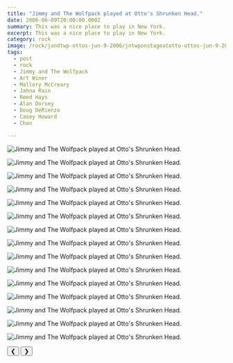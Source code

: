 ```yaml
---
title: "Jimmy and The Wolfpack played at Otto's Shrunken Head."
date: 2006-06-09T20:00:00.000Z
summary: This was a nice place to play in New York.
excerpt: This was a nice place to play in New York.
category: rock
image: /rock/jandtwp-ottos-jun-9-2006/jntwponstageatotto-ottos-jun-9-2006.jpg
tags:
  - post 
  - rock
  - Jimmy and The Wolfpack
  - Art Winer
  - Mallory McCreary
  - Jahna Rain
  - Reed Hays
  - Alan Dorsey
  - Doug DeRienzo
  - Casey Howard
  - Chan 

---
```


<div id="viewport">

![Jimmy and The Wolfpack played at Otto's Shrunken Head.](/static/img/rock/jandtwp-ottos-jun-9-2006/jntwponstageatotto-ottos-jun-9-2006.jpg "Jimmy and The Wolfpack played at Otto's Shrunken Head.")

![Jimmy and The Wolfpack played at Otto's Shrunken Head.](/static/img/rock/jandtwp-ottos-jun-9-2006/dave-al-1-ottos-jun-9-2006.jpg "Jimmy and The Wolfpack played at Otto's Shrunken Head.")

![Jimmy and The Wolfpack played at Otto's Shrunken Head.](/static/img/rock/jandtwp-ottos-jun-9-2006/dave-al-2-ottos-jun-9-2006.jpg "Jimmy and The Wolfpack played at Otto's Shrunken Head.")

![Jimmy and The Wolfpack played at Otto's Shrunken Head.](/static/img/rock/jandtwp-ottos-jun-9-2006/dave-dumb-ottos-jun-9-2006.jpg "Jimmy and The Wolfpack played at Otto's Shrunken Head.")

![Jimmy and The Wolfpack played at Otto's Shrunken Head.](/static/img/rock/jandtwp-ottos-jun-9-2006/dave-mallory-ottos-jun-9-2006.jpg "Jimmy and The Wolfpack played at Otto's Shrunken Head.")

![Jimmy and The Wolfpack played at Otto's Shrunken Head.](/static/img/rock/jandtwp-ottos-jun-9-2006/jahna-ottos-jun-9-2006.jpg "Jimmy and The Wolfpack played at Otto's Shrunken Head.")

![Jimmy and The Wolfpack played at Otto's Shrunken Head.](/static/img/rock/jandtwp-ottos-jun-9-2006/casey-with-horn-ottos-jun-9-2006.jpg "Jimmy and The Wolfpack played at Otto's Shrunken Head.")

![Jimmy and The Wolfpack played at Otto's Shrunken Head.](/static/img/rock/jandtwp-ottos-jun-9-2006/casey-gang-signs-ottos-jun-9-2006.jpg "Jimmy and The Wolfpack played at Otto's Shrunken Head.")

![Jimmy and The Wolfpack played at Otto's Shrunken Head.](/static/img/rock/jandtwp-ottos-jun-9-2006/jandtwpchanatotto-ottos-jun-9-2006.jpg "Jimmy and The Wolfpack played at Otto's Shrunken Head.")

![Jimmy and The Wolfpack played at Otto's Shrunken Head.](/static/img/rock/jandtwp-ottos-jun-9-2006/jandtwpcutefan-ottos-jun-9-2006.jpg "Jimmy and The Wolfpack played at Otto's Shrunken Head.")

![Jimmy and The Wolfpack played at Otto's Shrunken Head.](/static/img/rock/jandtwp-ottos-jun-9-2006/jandtwpcutefan2-ottos-jun-9-2006.jpg "Jimmy and The Wolfpack played at Otto's Shrunken Head.")

![Jimmy and The Wolfpack played at Otto's Shrunken Head.](/static/img/rock/jandtwp-ottos-jun-9-2006/altrashed-ottos-jun-9-2006.jpg "Jimmy and The Wolfpack played at Otto's Shrunken Head.")

![Jimmy and The Wolfpack played at Otto's Shrunken Head.](/static/img/rock/jandtwp-ottos-jun-9-2006/al-and-reed-ottos-jun-9-2006.jpg "Jimmy and The Wolfpack played at Otto's Shrunken Head.")

![Jimmy and The Wolfpack played at Otto's Shrunken Head.](/static/img/rock/jandtwp-ottos-jun-9-2006/al-makes-face-ottos-jun-9-2006.jpg "Jimmy and The Wolfpack played at Otto's Shrunken Head.")

![Jimmy and The Wolfpack played at Otto's Shrunken Head.](/static/img/rock/jandtwp-ottos-jun-9-2006/alpickled-ottos-jun-9-2006.jpg "Jimmy and The Wolfpack played at Otto's Shrunken Head.")
</div>
<div class="flex row-reverse space-between">
  <div id="caption"></div>
  <div class="prevnext-container">
    <button id="buttonPrevious">&#10094;</button>
    <button id="buttonNext">&#10095;</button>
  </div>
</div>